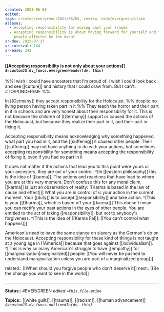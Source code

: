 ```yaml
---
created: 2021-06-08
edited: 
tags: created/evergreen/2021/06/08, review, node/evergreen/claim
aliases:
  - Accepting responsibility for moving past your trauma
  - Accepting responsibility is about moving forward for yourself and for the
    people affected by the event
sr-due: 2022-07-27
sr-interval: 144
sr-ease: 242
---
```


#### [[Accepting responsibility is not only about your actions]] `$=customJS.dv_funcs.evergreenHeader(dv, this)`

%%I wish I could have ancestors that I'm proud of. I wish I could look back and see [[culture]] and history that I could draw from. But I can't. #TO/PONDER/ME %%

In [[Germany]] they accept responsibility for the Holocaust.
%% despite no living person having taken part in it %% 
They teach the horror and their part in it in schools and are very honest about their responsibility for it. This is not because the children of [[Germany]] support or caused the actions of the Holocaust, but because they realize their part in it, and their part in fixing it.

Accepting responsibility means acknowledging why something happened, what part you had in it, and the [[suffering]] it caused other people.
Their [[suffering]] may not have anything to do with your actions, but
sometimes accepting responsibility for something means accepting the responsibility of fixing it, even if you had no part in it

It does not matter if the actions that lead you to this point were yours or your ancestors, they are out of your control. 
^[In [[eastern philosophy]] this is the idea of [[karma]]. The actions and reactions that have lead to where you are at this very moment.
Don't confuse this for any moral claim, [[karma]] is just an observation of reality: [[Karma is based in the law of cause and effect]]]
What you are in control of is your action in the current moment.
Your [[duty]] is to accept [[responsibility]] and take action.
^[This is your [[Dharma]], which is based off your [[karma]]]
This doesn't mean you can rectify your past actions in the eyes of other people. You are entitled to the act of taking [[responsibility]], but not to anybody's forgiveness.
^[This is the idea of [[Karma Fal]]: [[You can't control what happens]]]

American's need to have the same stance on slavery as the German's do on the Holocaust.
Accepting responsibility for these kind of things is not taught at a young age in [[America]] because that goes against [[individualism]].
^[This is why so many American's struggle to have [[empathy]] for [[marginalization|marginalized]] people: 
[[You will never be pushed to understand marginalization unless you are part of a marginalized group]]]

related:: [[When should you forgive people who don't deserve it]]
next:: [[Be the change you want to see in the world]]

### <hr class="footnote"/>

**Status**:: #EVER/GREEN 
*edited `=this.file.mtime`*

**Topics**:: [[white guilt]], [[trauma]], [[racism]], [[human advancement]]
*`$=customJS.dv_funcs.outlinedIn(dv, this)`*
